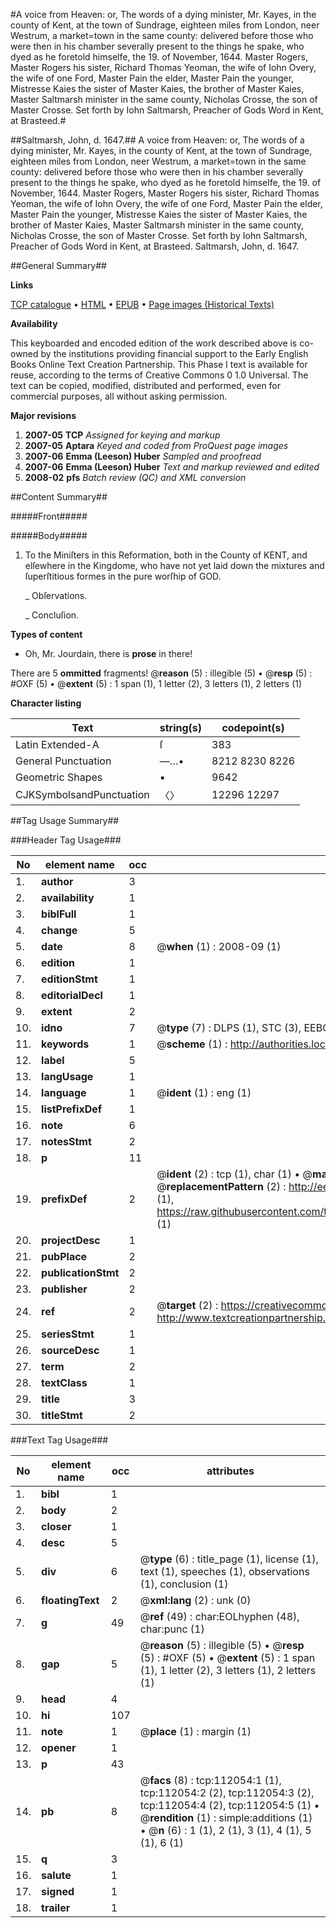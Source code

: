 #A voice from Heaven: or, The words of a dying minister, Mr. Kayes, in the county of Kent, at the town of Sundrage, eighteen miles from London, neer Westrum, a market=town in the same county: delivered before those who were then in his chamber severally present to the things he spake, who dyed as he foretold himselfe, the 19. of November, 1644. Master Rogers, Master Rogers his sister, Richard Thomas Yeoman, the wife of Iohn Overy, the wife of one Ford, Master Pain the elder, Master Pain the younger, Mistresse Kaies the sister of Master Kaies, the brother of Master Kaies, Master Saltmarsh minister in the same county, Nicholas Crosse, the son of Master Crosse. Set forth by Iohn Saltmarsh, Preacher of Gods Word in Kent, at Brasteed.#

##Saltmarsh, John, d. 1647.##
A voice from Heaven: or, The words of a dying minister, Mr. Kayes, in the county of Kent, at the town of Sundrage, eighteen miles from London, neer Westrum, a market=town in the same county: delivered before those who were then in his chamber severally present to the things he spake, who dyed as he foretold himselfe, the 19. of November, 1644. Master Rogers, Master Rogers his sister, Richard Thomas Yeoman, the wife of Iohn Overy, the wife of one Ford, Master Pain the elder, Master Pain the younger, Mistresse Kaies the sister of Master Kaies, the brother of Master Kaies, Master Saltmarsh minister in the same county, Nicholas Crosse, the son of Master Crosse. Set forth by Iohn Saltmarsh, Preacher of Gods Word in Kent, at Brasteed.
Saltmarsh, John, d. 1647.

##General Summary##

**Links**

[TCP catalogue](http://www.ota.ox.ac.uk/tcp/)  • 
[HTML](http://tei.it.ox.ac.uk/tcp/Texts-HTML/free/A93/A93711.html)  • 
[EPUB](http://tei.it.ox.ac.uk/tcp/Texts-EPUB/free/A93/A93711.epub) • 
[Page images (Historical Texts)](https://data.historicaltexts.jisc.ac.uk/view?pubId=eebo-99859950e&pageId=eebo-99859950e-112054-1)

**Availability**

This keyboarded and encoded edition of the
	       work described above is co-owned by the institutions
	       providing financial support to the Early English Books
	       Online Text Creation Partnership. This Phase I text is
	       available for reuse, according to the terms of Creative
	       Commons 0 1.0 Universal. The text can be copied,
	       modified, distributed and performed, even for
	       commercial purposes, all without asking permission.

**Major revisions**

1. __2007-05__ __TCP__ *Assigned for keying and markup*
1. __2007-05__ __Aptara__ *Keyed and coded from ProQuest page images*
1. __2007-06__ __Emma (Leeson) Huber__ *Sampled and proofread*
1. __2007-06__ __Emma (Leeson) Huber__ *Text and markup reviewed and edited*
1. __2008-02__ __pfs__ *Batch review (QC) and XML conversion*

##Content Summary##

#####Front#####

#####Body#####

1. To the Miniſters in this Reformation, both in the County
of KENT, and elſewhere in the Kingdome, who
have not yet laid down the mixtures and ſuperſtitious
formes in the pure worſhip of GOD.

    _ Obſervations.

    _ Concluſion.

**Types of content**

  * Oh, Mr. Jourdain, there is **prose** in there!

There are 5 **ommitted** fragments! 
 @__reason__ (5) : illegible (5)  •  @__resp__ (5) : #OXF (5)  •  @__extent__ (5) : 1 span (1), 1 letter (2), 3 letters (1), 2 letters (1)

**Character listing**


|Text|string(s)|codepoint(s)|
|---|---|---|
|Latin Extended-A|ſ|383|
|General Punctuation|—…•|8212 8230 8226|
|Geometric Shapes|▪|9642|
|CJKSymbolsandPunctuation|〈〉|12296 12297|

##Tag Usage Summary##

###Header Tag Usage###

|No|element name|occ|attributes|
|---|---|---|---|
|1.|__author__|3||
|2.|__availability__|1||
|3.|__biblFull__|1||
|4.|__change__|5||
|5.|__date__|8| @__when__ (1) : 2008-09 (1)|
|6.|__edition__|1||
|7.|__editionStmt__|1||
|8.|__editorialDecl__|1||
|9.|__extent__|2||
|10.|__idno__|7| @__type__ (7) : DLPS (1), STC (3), EEBO-CITATION (1), PROQUEST (1), VID (1)|
|11.|__keywords__|1| @__scheme__ (1) : http://authorities.loc.gov/ (1)|
|12.|__label__|5||
|13.|__langUsage__|1||
|14.|__language__|1| @__ident__ (1) : eng (1)|
|15.|__listPrefixDef__|1||
|16.|__note__|6||
|17.|__notesStmt__|2||
|18.|__p__|11||
|19.|__prefixDef__|2| @__ident__ (2) : tcp (1), char (1)  •  @__matchPattern__ (2) : ([0-9\-]+):([0-9IVX]+) (1), (.+) (1)  •  @__replacementPattern__ (2) : http://eebo.chadwyck.com/downloadtiff?vid=$1&page=$2 (1), https://raw.githubusercontent.com/textcreationpartnership/Texts/master/tcpchars.xml#$1 (1)|
|20.|__projectDesc__|1||
|21.|__pubPlace__|2||
|22.|__publicationStmt__|2||
|23.|__publisher__|2||
|24.|__ref__|2| @__target__ (2) : https://creativecommons.org/publicdomain/zero/1.0/ (1), http://www.textcreationpartnership.org/docs/. (1)|
|25.|__seriesStmt__|1||
|26.|__sourceDesc__|1||
|27.|__term__|2||
|28.|__textClass__|1||
|29.|__title__|3||
|30.|__titleStmt__|2||


###Text Tag Usage###

|No|element name|occ|attributes|
|---|---|---|---|
|1.|__bibl__|1||
|2.|__body__|2||
|3.|__closer__|1||
|4.|__desc__|5||
|5.|__div__|6| @__type__ (6) : title_page (1), license (1), text (1), speeches (1), observations (1), conclusion (1)|
|6.|__floatingText__|2| @__xml:lang__ (2) : unk (0)|
|7.|__g__|49| @__ref__ (49) : char:EOLhyphen (48), char:punc (1)|
|8.|__gap__|5| @__reason__ (5) : illegible (5)  •  @__resp__ (5) : #OXF (5)  •  @__extent__ (5) : 1 span (1), 1 letter (2), 3 letters (1), 2 letters (1)|
|9.|__head__|4||
|10.|__hi__|107||
|11.|__note__|1| @__place__ (1) : margin (1)|
|12.|__opener__|1||
|13.|__p__|43||
|14.|__pb__|8| @__facs__ (8) : tcp:112054:1 (1), tcp:112054:2 (2), tcp:112054:3 (2), tcp:112054:4 (2), tcp:112054:5 (1)  •  @__rendition__ (1) : simple:additions (1)  •  @__n__ (6) : 1 (1), 2 (1), 3 (1), 4 (1), 5 (1), 6 (1)|
|15.|__q__|3||
|16.|__salute__|1||
|17.|__signed__|1||
|18.|__trailer__|1||
